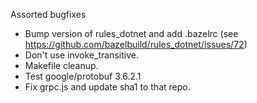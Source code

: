 Assorted bugfixes

* Bump version of rules_dotnet and add .bazelrc 
  (see https://github.com/bazelbuild/rules_dotnet/issues/72)
* Don't use invoke_transitive.
* Makefile cleanup.
* Test google/protobuf 3.6.2.1
* Fix grpc.js and update sha1 to that repo.
